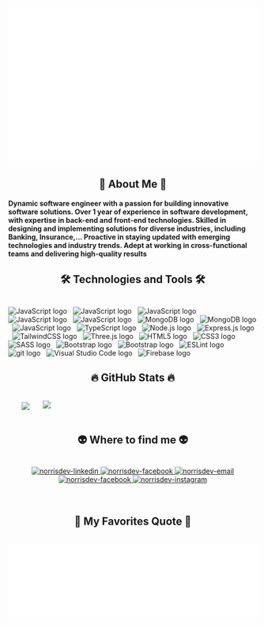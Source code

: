 <!-- Norris Nguyen Dev -->
<a href="#" target="_blank">
  <img src="svg/core-picture.svg" width="1200" alt="core-picture" />
</a>

<h2 align="center"> 🚀 About Me  🚀</h2>
<p>
    <strong>Dynamic software engineer with a passion for building innovative software solutions. Over 1
year of experience in software development, with expertise in back-end and front-end
technologies. Skilled in designing and implementing solutions for diverse industries, including
Banking, Insurance,... Proactive in staying updated with emerging technologies and industry
trends. Adept at working in cross-functional teams and delivering high-quality results</strong>
</p>
<h2 align="center">🛠 Technologies and Tools 🛠</h2>
<br>
<!-- https://simpleicons.org/ -->
<span><img src="https://img.shields.io/badge/Spring Boot-282C34?logo=springboot&logoColor=#6DB33F" alt="JavaScript logo" title="JavaScript" height="25" /></span>
&nbsp;
<span><img src="https://img.shields.io/badge/Docker-282C34?logo=docker&logoColor=##2496ED" alt="JavaScript logo" title="JavaScript" height="25" /></span>
&nbsp;
<span><img src="https://img.shields.io/badge/Kubernetes-282C34?logo=kubernetes&logoColor=###326CE5" alt="JavaScript logo" title="JavaScript" height="25" /></span>
&nbsp;
<span><img src="https://img.shields.io/badge/MySQL-282C34?logo=mysql&logoColor=#4479A1" alt="JavaScript logo" title="JavaScript" height="25" /></span>
&nbsp;
<span><img src="https://img.shields.io/badge/PostgreSQL-282C34?logo=postgresql&logoColor=##4169E1" alt="JavaScript logo" title="JavaScript" height="25" /></span>
&nbsp;
<span><img src="https://img.shields.io/badge/MongoDB-282C34?logo=mongodb&logoColor=47A248" alt="MongoDB logo" title="MongoDB" height="25" /></span>
&nbsp;
<span><img src="https://img.shields.io/badge/Amazon AWS-282C34?logo=amazonaws&logoColor=#232F3E" alt="MongoDB logo" title="MongoDB" height="25" /></span>
&nbsp;
<span><img src="https://img.shields.io/badge/JavaScript-282C34?logo=javascript&logoColor=F7DF1E" alt="JavaScript logo" title="JavaScript" height="25" /></span>
&nbsp;
<span><img src="https://img.shields.io/badge/TypeScript-282C34?logo=typescript&logoColor=3178C6" alt="TypeScript logo" title="TypeScript" height="25" /></span>
&nbsp;
<span><img src="https://img.shields.io/badge/Node.js-282C34?logo=node.js&logoColor=00F200" alt="Node.js logo" title="Node.js" height="25" /></span>
&nbsp;
<span><img src="https://img.shields.io/badge/Express-282C34?logo=express&logoColor=FFFFFF" alt="Express.js logo" title="Express.js" height="25" /></span>
&nbsp;
<span><img src="https://img.shields.io/badge/Tailwind%20CSS-282C34?logo=tailwind-css&logoColor=38B2AC" alt="TailwindCSS logo" title="TailwindCSS" height="25" /></span>
&nbsp;
<span><img src="https://img.shields.io/badge/GraphQL.js-282C34?logo=graphql&logoColor=#E10098" alt="Three.js logo" title="Three.js" height="25" /></span>
&nbsp;
<span><img src="https://img.shields.io/badge/HTML5-282C34?logo=html5&logoColor=E34F26" alt="HTML5 logo" title="HTML5" height="25" /></span>
&nbsp;
<span><img src="https://img.shields.io/badge/CSS3-282C34?logo=css3&logoColor=1572B6" alt="CSS3 logo" title="CSS3" height="25" /></span>
&nbsp;
<span><img src="https://img.shields.io/badge/Sass-282C34?logo=sass&logoColor=CC6699" alt="SASS logo" title="SASS" height="25" /></span>
&nbsp;
<span><img src="https://img.shields.io/badge/Bootstrap-282C34?logo=bootstrap&logoColor=7952B3" alt="Bootstrap logo" title="Bootstrap" height="25" /></span>
&nbsp;
<span><img src="https://img.shields.io/badge/MUI-282C34?logo=mui&logoColor=#007FFF" alt="Bootstrap logo" title="Bootstrap" height="25" /></span>
&nbsp;
<span><img src="https://img.shields.io/badge/ESLint-282C34?logo=eslint&logoColor=4B32C3" alt="ESLint logo" title="ESLint" height="25" /></span>
&nbsp;
<span><img src="https://img.shields.io/badge/git-282C34?logo=git&logoColor=F05032" alt="git logo" title="git" height="25" /></span>
&nbsp;
<span><img src="https://img.shields.io/badge/VS%20Code-282C34?logo=visual-studio-code&logoColor=007ACC" alt="Visual Studio Code logo" title="Visual Studio Code" height="25" /></span>
&nbsp;
<span><img src="https://img.shields.io/badge/Postman-282C34?logo=postman&logoColor=#FF6C37" alt="Firebase logo" title="Firebase" height="25" /></span>
&nbsp;

<br>
<h2 align="center">🔥 GitHub Stats 🔥</h2>
<!-- https://github.com/anuraghazra/github-readme-stats -->
<br>
<div align=center>
  <a href="#" title="NorrisDev">
    <img width="315" align="center" src="https://github-readme-stats.vercel.app/api/top-langs/?username=quocnguyen0501&hide=c%23,powershell,Mathematica,Ruby,Objective-C,Objective-C%2b%2b,Cuda&title_color=61dafb&text_color=ffffff&icon_color=61dafb&bg_color=20232a&langs_count=8&layout=compact&border_color=61dafb&hide_border=true" />
  </a>
  <a href="#" title="NorrisDev">
    <img align="right" width="434" src="https://github-readme-stats.vercel.app/api?username=quocnguyen0501&show_icons=true&theme=react&border_color=61dafb&hide_border=true" />
  </a>
</div>

<br>
<h2 align="center">👽 Where to find me 👽</h2>
<br>
<!-- https://icons8.com -->
<div align="center">
  <a href="https://www.linkedin.com/in/quocnguyen2000/" target="blank">
    <img src="https://img.icons8.com/bubbles/100/000000/linkedin.png" alt="norrisdev-linkedin" />
  </a>
  <a href="https://github.com/quocnguyen0501" target="blank">
    <img src="https://img.icons8.com/bubbles/100/000000/github.png" alt="norrisdev-facebook" />
  </a>
  <a href="mailto:quocnguyen.forwork@gmail.com" target="top">
    <img src="https://img.icons8.com/bubbles/100/000000/apple-mail.png" alt="norrisdev-email" />
  </a>
  <a href="https://www.facebook.com/quocnguyen0501/" target="blank">
    <img src="https://img.icons8.com/bubbles/100/000000/facebook-new.png" alt="norrisdev-facebook" />
  </a>
  <a href="https://www.instagram.com/nnguyen0501/" target="blank">
    <img src="https://img.icons8.com/bubbles/100/000000/instagram.png" alt="norrisdev-instagram" />
  </a>
</div>

<br>

<br>
<h2 align="center">📑 My Favorites Quote 📑</h2>
<br>
<a href="#" target="_blank">
  <img src="svg/norrisdev-quotes.svg" width="846" height="150" alt="norrisdev" />
</a>

